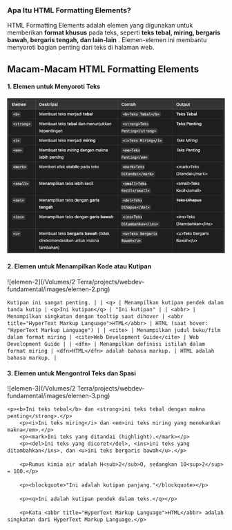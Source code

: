 ### **Apa Itu HTML Formatting Elements?**

HTML Formatting Elements adalah elemen yang digunakan untuk memberikan **format khusus** pada teks, seperti  **teks tebal, miring, bergaris bawah, bergaris tengah, dan lain-lain** . Elemen-elemen ini membantu menyoroti bagian penting dari teks di halaman web.


## **Macam-Macam HTML Formatting Elements**

#### **1. Elemen untuk Menyoroti Teks**

![elemen-1](../images/elemen-1.png)

#### 2. Elemen untuk Menampilkan Kode atau Kutipan

![elemen-2](/Volumes/2 Terra/projects/webdev-fundamental/images/elemen-2.png)

```
Kutipan ini sangat penting. | | <q> | Menampilkan kutipan pendek dalam tanda kutip | <q>Ini kutipan</q> | "Ini kutipan" | | <abbr> | Menampilkan singkatan dengan tooltip saat dihover | <abbr title="HyperText Markup Language">HTML</abbr> | HTML (saat hover: "HyperText Markup Language") | | <cite> | Menampilkan judul buku/film dalam format miring | <cite>Web Development Guide</cite> | Web Development Guide | | <dfn> | Menampilkan definisi istilah dalam format miring | <dfn>HTML</dfn> adalah bahasa markup. | HTML adalah bahasa markup. |
```

#### 3. Elemen untuk Mengontrol Teks dan Spasi

![elemen-3](/Volumes/2 Terra/projects/webdev-fundamental/images/elemen-3.png)

```
<p><b>Ini teks tebal</b> dan <strong>ini teks tebal dengan makna penting</strong>.</p>
    <p><i>Ini teks miring</i> dan <em>ini teks miring yang menekankan makna</em>.</p>
    <p><mark>Ini teks yang ditandai (highlight).</mark></p>
    <p><del>Ini teks yang dicoret</del>, <ins>ini teks yang ditambahkan</ins>, dan <u>ini teks bergaris bawah</u>.</p>

    <p>Rumus kimia air adalah H<sub>2</sub>O, sedangkan 10<sup>2</sup> = 100.</p>

    <p><blockquote>"Ini adalah kutipan panjang."</blockquote></p>

    <p><q>Ini adalah kutipan pendek dalam teks.</q></p>

    <p>Kata <abbr title="HyperText Markup Language">HTML</abbr> adalah singkatan dari HyperText Markup Language.</p>

```
